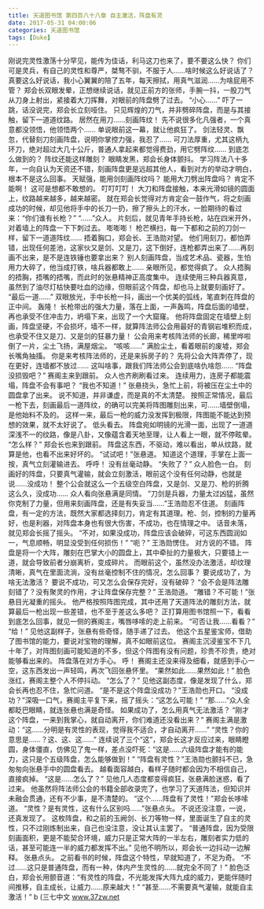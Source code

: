 ```yaml
---
title: 天道图书馆 第四百八十八章 自主激活，阵盘有灵
date: 2017-05-31 04:00:06
categories: 天道图书馆
tags: [Duke]
---
```


刚说完灵性激荡十分罕见，能传为佳话，利马这刀也来了，要不要这么快？
你们可是灵兵，有自己的灵性和尊严，桀骜不驯，不服于人……啥时候这么好说话了？
真要这么好说话，我小心翼翼的陪了五年，每天擦拭，用真气滋润……为啥屁用不管？
郑会长双眼发晕，正想继续说话，就见正前方的张师，手腕一抖，一股刀气从刀身上射出，紧接着大刀挥舞，对眼前的阵盘劈了过去。
“小心……”
吓了一跳，话没说完，郑会长立刻哑住。
只见辉煌的刀气，并非劈碎阵盘，而是与其接触，留下一道道纹路。
居然在用刀……刻画阵纹！
先不说很多化凡强者，一个真意都没领悟，他领悟两个……
单说眼前这一幕，就让他疯狂了。
剑法轻灵、飘忽，代替刻刀刻画阵盘，说明你掌控力强，我忍了……
可刀法厚重，尤其这柄九环刀，绝对超过大几十公斤，普通人拿起来都觉得费劲，用它劈阵纹……
到底怎么做到的？
阵纹还能这样雕刻？
眼睛发黑，郑会长身体颤抖。
学习阵法八十多年，一向自认为天资还不错，刻画阵盘更是远超其他人，看到对方的举动才明白，根本不是这么回事。
天赋强，能用剑刻画阵纹吗？
能用大刀劈出阵盘吗？
肯定不能啊！
这可是想都不敢想的。
叮叮叮叮！
大刀和阵盘接触，本来光滑如镜的圆面上，纹路越来越多，越来越密。
就在郑会长觉得对方肯定会一鼓作气，将之刻画成功的时候，却见他将手中的长刀一扔，擦了擦头上的汗水，一脸期待的看过来：“你们谁有长枪？”
“……”众人。
片刻后，就见青年手持长枪，站在四米开外，对着墙上的阵盘一下下刺过去。
嘭嘭嘭！
枪芒横扫，每一下都和之前的刀剑一样，留下一道道阵纹……
捂着胸口，郑会长、王浩勋对望。
他们用刻刀，都怕弄错，出现任何差池，这家伙又是剑、又是刀，这下倒好，连枪都弄出来了……再刻画不出来，是不是连铁锤也要拿出来？
别人刻画阵盘，当成艺术品、瓷器，生怕用力大碎了，他当成打铁，啥兵器都敢上……
亲眼所见，都觉得疯了。
众人捂胸的捂胸，捂嘴的捂嘴，而此时的张悬精神正高度集中。
连续使用三种兵器真意，虽然到了油尽灯枯快要吐血的边缘，但眼前这个阵盘，却也马上就要刻画好了。
“最后一道……”
双眼放光，手中长枪一抖，画出一个优美的弧线，笔直刺在阵盘的正中间。
轰隆！
长枪带出的强大力量，落在上面，一声轰鸣，阵盘后面的墙壁，再也承受不住冲击力，坍塌下来，出现了一个大窟窿。
他将阵盘固定在墙壁上刻画，阵盘坚硬，不会损坏，墙不一样，就算阵法师公会用最好的青钢岩堆积而成，也承受不住又是刀、又是剑的狂暴力量！
公会用来考核阵法师的长廊，稀里哗啦倒了一片，尘土飞扬，满屋烟尘。
“咳咳……”
满脸尘土，看着眼前的废墟，郑会长嘴角抽搐。
你是来考核阵法师的，还是来拆房子的？
先将公会大阵弄停了，现在更好，连墙都不放过……
这叫啥事，跟我们阵法师公会到底啥仇啥怨……
“阵盘没损毁吧？”
赛阁主来到跟前。
众人也齐刷刷看过来。
连续用力，连房子都能震塌，阵盘不会有事吧？
“我也不知道！”
张悬挠头，急忙上前，将被压在尘土中的圆盘拿了出来。
说不知道，并非谦虚，而是真的不太清楚。
按照正常情况，最后一枪下去，刻画最后一道阵纹，的确可以完美将阵图雕刻出来，可……墙壁倒塌，是他始料不及的。
这样一来，最后一枪的威力没发挥到极限，阵图能不能达到预想的效果，就不太好说了。
低头看去。
阵盘宛如明镜的光滑一面，出现了一道道深浅不一的纹路，像是八卦，又像蕴含着天地至理，让人看上一眼，就不停眩晕。
“怎么样？”
郑会长也来到跟前。
阵盘这东西，不驱动，难以看出，单从纹路，就算是他，也看不出来好坏的。
“试试吧！”张悬道。
知道这个道理，手掌在上面一按，真气立刻灌输进去。
呼呼！
没有丝毫动静。
“失败了？”
众人脸色一白。
刻画好的阵盘，只要真气灌输，就会立刻激活，眼前这个没有任何动静，也就是说……没成功！
整个公会就这么一个五级空白阵盘，又是剑、又是刀、枪的折腾这么久，没成功……
众人看向张悬满是同情。
“刀剑是兵器，力量太过凶猛，虽然你克制了力量，但用来刻画阵盘，还是有失妥当……”王浩勋忍不住道。
刻画阵盘，有一定的方法，既然大家都选择刻刀，肯定有其道理。枪、剑，控制的力量再好，也是利器，对阵盘本身也有很大伤害，不成功，也在情理之中。
话音未落，就见郑会长摇了摇头。
“不对，如果没成功，阵盘应该会破碎，可这东西圆润如一，气息顺畅，明显没受到任何损伤！”
“呃？”
王浩勋愣住。
对方说的不错。
阵盘是将一个大阵，雕刻在巴掌大小的圆盘上，其中牵扯的力量极大，只要错上一道，就会导致前者分崩离析，变成碎片。
而眼前这个，虽然没办法激活，却纹理清晰，真气在里面流淌，没有丝毫控制不住的情况，怎么回事？
要说成功了，为啥无法激活？
要说不成功，可又怎么会保存完好，没有破碎？
“会不会是阵法雕刻错了？没有聚灵的作用，才让阵盘保存完整？”
王浩勋道。
“雕错？不可能！”张悬目光凝重的摇头。
他严格按照阵图完成，其中还用了天道阵法的雕刻方法，就算最后一枪出现一些差错，也不至于差这么多吧？
正打算用图书馆照一下，看看到底怎么回事，就见一侧的赛阁主，嘴唇哆嗦的走上前来。
“可否让我……看看？”
“给！”
见他这副样子，张悬有些奇怪，随手递了过去。
他这个五星鉴宝师，借助了图书馆的能力，要说对宝物的理解，真不如眼前这位。
赛阁主沉浸鉴宝不下几十年了，对阵图刻画可能知道的不多，但这个阵图有没有问题，珍贵不珍贵，绝对能够看出来的。
阵盘落在对方手心。
呼！
赛阁主还没来得及细看，就感到手心一空，这东西发出一声轻鸣，再次飞回张悬怀里。
“果然如此……果然如此！”
脸色涨红，赛阁主整个人不停抖动。
“怎么了？”
见他这副态度，像是发现了什么，郑会长再也忍不住，急忙问道。
“是不是这个阵盘没成功？”王浩勋也开口。
“没成功？”深吸一口气，赛阁主平复下来，摇了摇头：“这怎么可能！”
“那……”众人全都眨巴眼睛，就连张悬也满是奇怪。
如果成功了，怎么用真气无法激活？
“刚才这个阵盘，一来到我掌心，就自动离开，你们难道还没看出来？”
赛阁主满是激动：“这……分明是有灵性的表现，觉得我不适合，才自动离开……”
“灵性？你的意思是……？这、这、这……”
连续说了三个“这”，郑会长这才反应过来，眼睛瞪圆，身体僵直，仿佛见了鬼一样，差点没吓死：“这是……六级阵盘才能有的能力，这只是个五级阵盘，怎么能够做到！”
“阵盘有灵性？”王浩勋也颤抖不已，急匆匆向张悬手中的圆盘看去。
越看面容越白，看样子随时都会因为不相信自己，直接疯掉。
“这是……怎么了？”
见他几人态度都变得疯狂，张悬满脸迷惑，看了过来。
他虽然将阵法师公会的书籍全部收录完了，也学习了天道阵法，但知识并未融会贯通，还有不少事，是不清楚的。
“这个……阵盘有了灵性！”郑会长哆嗦道。
“灵性？是有灵性，这有什么区别吗……”张悬点头。
不说还没注意，一说，还真发现了。
这枚阵盘，和之前的玉阙剑、长刀等物一样，里面诞生了自主的灵性，只不过刚炼制出来，自己也没注意，没让其认主罢了。
“普通阵盘，因为受限刻画面积，更是不能契合环境，威力只是正常大阵的一半左右，雕刻者实力低的话，甚至可能连一半的威力都发挥不出。”
见他不明所以，郑会长一边抖动一边解释。
张悬点头。
之前看书的时候，阵盘这个特性，早就知道了，不足为奇。
“不过……这只是普通阵盘，而有一种，体内产生灵性的……就完全不同了！”
脸色泛白，郑会长用颤音道：“有灵性的阵盘，不光能发挥大阵九成的威力，更能伴随时间推移，自主成长，让威力……原来越大！”
“甚至……不需要真气灌输，就能自主激活！”
b
(三七中文 www.37zw.net